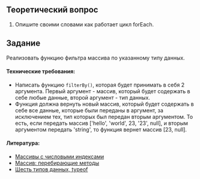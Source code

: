 ## Теоретический вопрос

1. Опишите своими словами как работает цикл forEach.

## Задание

Реализовать функцию фильтра массива по указанному типу данных.

#### Технические требования:
- Написать функцию `filterBy()`, которая будет принимать в себя 2 аргумента. Первый аргумент - массив, который будет содержать в себе любые данные, второй аргумент - тип данных.
- Функция должна вернуть новый массив, который будет содержать в себе все данные, которые были переданы в аргумент, за исключением тех, тип которых был передан вторым аргументом. То есть, если передать массив ['hello', 'world', 23, '23', null], и вторым аргументом передать 'string', то функция вернет массив [23, null]. 

#### Литература:
- [Массивы с числовыми индексами](http://learn.javascript.ru/array)
- [Массив: перебирающие методы](http://learn.javascript.ru/array-iteration)
- [Шесть типов данных, typeof](https://learn.javascript.ru/types-intro)
